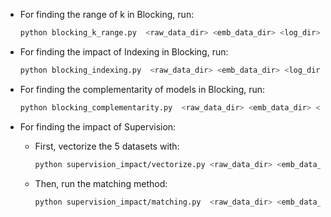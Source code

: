 * For finding the range of k in Blocking, run:
    ```sh
    python blocking_k_range.py  <raw_data_dir> <emb_data_dir> <log_dir>
    ```

* For finding the impact of Indexing in Blocking, run:
    ```sh
    python blocking_indexing.py  <raw_data_dir> <emb_data_dir> <log_dir>
    ```

* For finding the complementarity of models in Blocking, run:
    ```sh
    python blocking_complementarity.py  <raw_data_dir> <emb_data_dir> <log_dir>
    ```

* For finding the impact of Supervision:
    * First, vectorize the 5 datasets with:
        ```sh
        python supervision_impact/vectorize.py <raw_data_dir> <emb_data_dir> <log_dir>  <static_dir>
        ```
    * Then, run the matching method:
        ```sh
        python supervision_impact/matching.py  <raw_data_dir> <emb_data_dir> <log_dir>
        ```